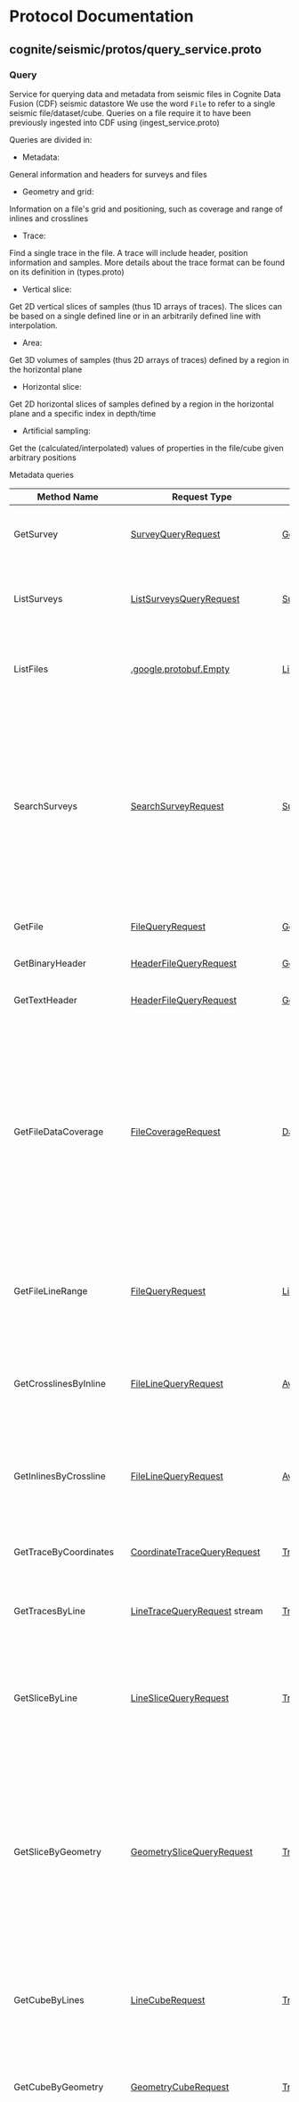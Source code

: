 # Protocol Documentation

## cognite/seismic/protos/query_service.proto

<a name="com.cognite.seismic.Query"></a>

### Query

Service for querying data and metadata from seismic files in Cognite Data Fusion
(CDF) seismic datastore We use the word `File` to refer to a single seismic
file/dataset/cube. Queries on a file require it to have been previously ingested
into CDF using (ingest_service.proto)

Queries are divided in:

- Metadata:

General information and headers for surveys and files

- Geometry and grid:

Information on a file&#39;s grid and positioning, such as coverage and range of
inlines and crosslines

- Trace:

Find a single trace in the file. A trace will include header, position
information and samples. More details about the trace format can be found on its
definition in (types.proto)

- Vertical slice:

Get 2D vertical slices of samples (thus 1D arrays of traces). The slices can
be based on a single defined line or in an arbitrarily defined line with
interpolation.

- Area:

Get 3D volumes of samples (thus 2D arrays of traces) defined by a region in
the horizontal plane

- Horizontal slice:

Get 2D horizontal slices of samples defined by a region in the horizontal
plane and a specific index in depth/time

- Artificial sampling:

Get the (calculated/interpolated) values of properties in the file/cube
given arbitrary positions

Metadata queries

| Method Name            | Request Type                                                                        | Response Type                                                           | Description                                                                                                                                                                                                                                                                                                           |
| ---------------------- | ----------------------------------------------------------------------------------- | ----------------------------------------------------------------------- | --------------------------------------------------------------------------------------------------------------------------------------------------------------------------------------------------------------------------------------------------------------------------------------------------------------------- |
| GetSurvey              | [SurveyQueryRequest](#com.cognite.seismic.SurveyQueryRequest)                       | [GetSurveyResponse](#com.cognite.seismic.GetSurveyResponse)             | Finds one survey given its name or id. Optionally, lists its associated files.                                                                                                                                                                                                                                        |
| ListSurveys            | [ListSurveysQueryRequest](#com.cognite.seismic.ListSurveysQueryRequest)             | [SurveyWithFilesResponse](#com.cognite.seismic.SurveyWithFilesResponse) | Lists all surveys owned by this project. Optionally, includes their lists of files.                                                                                                                                                                                                                                   |
| ListFiles              | [.google.protobuf.Empty](#google.protobuf.Empty)                                    | [ListFilesResponse](#com.cognite.seismic.ListFilesResponse)             | Lists all files available, both owned by the authorized CDF project and shared with it                                                                                                                                                                                                                                |
| SearchSurveys          | [SearchSurveyRequest](#com.cognite.seismic.SearchSurveyRequest)                     | [SurveyWithFilesResponse](#com.cognite.seismic.SurveyWithFilesResponse) | Search surveys based on two criteria: 1. Coverage polygon of files in the survey are within an area delimited by a specified polygon 2. Filters on metadata of both the survey and the file. Both criteria are optional and can be combined for a more detailed search.                                               |
| GetFile                | [FileQueryRequest](#com.cognite.seismic.FileQueryRequest)                           | [GetFileResponse](#com.cognite.seismic.GetFileResponse)                 | Returns file metadata given its name or id.                                                                                                                                                                                                                                                                           |
| GetBinaryHeader        | [HeaderFileQueryRequest](#com.cognite.seismic.HeaderFileQueryRequest)               | [GetBinaryHeaderResponse](#com.cognite.seismic.GetBinaryHeaderResponse) | Returns a binary header given its file name or id.                                                                                                                                                                                                                                                                    |
| GetTextHeader          | [HeaderFileQueryRequest](#com.cognite.seismic.HeaderFileQueryRequest)               | [GetTextHeaderResponse](#com.cognite.seismic.GetTextHeaderResponse)     | Returns a text header given its file name or id.                                                                                                                                                                                                                                                                      |
| GetFileDataCoverage    | [FileCoverageRequest](#com.cognite.seismic.FileCoverageRequest)                     | [DataCoverageResponse](#com.cognite.seismic.DataCoverageResponse)       | Returns the coverage for a given file identified by its id or name. The coverage is represented by a polygon either in WKT or geojson and represents the area covered by traces in the file. There can be holes in the polygon if traces do not exist in an area inside of it. DEPRECATE in favor of Geospatial APIs. |
| GetFileLineRange       | [FileQueryRequest](#com.cognite.seismic.FileQueryRequest)                           | [LineRangeResponse](#com.cognite.seismic.LineRangeResponse)             | Returns the full range of the inlines and crosslines in the file, i.e. the minimum and maximum inline and crossline                                                                                                                                                                                                   |
| GetCrosslinesByInline  | [FileLineQueryRequest](#com.cognite.seismic.FileLineQueryRequest)                   | [AvailableLines](#com.cognite.seismic.AvailableLines)                   | Returns the set of valid crossline indices for a specific inline, in a given file DEPRECATE: Move to GetFileLineRange.                                                                                                                                                                                                |
| GetInlinesByCrossline  | [FileLineQueryRequest](#com.cognite.seismic.FileLineQueryRequest)                   | [AvailableLines](#com.cognite.seismic.AvailableLines)                   | Returns the set of valid inline indices for a specific crossline, in a given file DEPRECATE: Move to GetFileLineRange.                                                                                                                                                                                                |
| GetTraceByCoordinates  | [CoordinateTraceQueryRequest](#com.cognite.seismic.CoordinateTraceQueryRequest)     | [Trace](#com.cognite.seismic.Trace)                                     | Returns the trace in a file that is closest to a point given its coordinates (x,y)                                                                                                                                                                                                                                    |
| GetTracesByLine        | [LineTraceQueryRequest](#com.cognite.seismic.LineTraceQueryRequest) stream          | [Trace](#com.cognite.seismic.Trace) stream                              | Returns a trace for each coordinate (inline, xline) from the input stream                                                                                                                                                                                                                                             |
| GetSliceByLine         | [LineSliceQueryRequest](#com.cognite.seismic.LineSliceQueryRequest)                 | [Trace](#com.cognite.seismic.Trace) stream                              | Returns all or a subset of traces in a slice (inline or crossline) given its index (and optionally from/to) DEPRECATED, use GetVolume instead.                                                                                                                                                                        |
| GetSliceByGeometry     | [GeometrySliceQueryRequest](#com.cognite.seismic.GeometrySliceQueryRequest)         | [Trace](#com.cognite.seismic.Trace) stream                              | Returns a slice with traces following a path determined by an arbitrary line. Depending on interpolating method, these can be either real traces in the file that are closest to the path or synthetic traces generated by interpolation of the traces in the file.                                                   |
| GetCubeByLines         | [LineCubeRequest](#com.cognite.seismic.LineCubeRequest)                             | [Trace](#com.cognite.seismic.Trace) stream                              | Returns a volume with all traces inside a given range of inlines and a given range of crosslines DEPRECATED, use GetVolume instead.                                                                                                                                                                                   |
| GetCubeByGeometry      | [GeometryCubeRequest](#com.cognite.seismic.GeometryCubeRequest)                     | [Trace](#com.cognite.seismic.Trace) stream                              | Returns a volume with all traces with x, y coordinates inside an arbitrary 2D polygon                                                                                                                                                                                                                                 |
| GetSegYFile            | [SegYQueryRequest](#com.cognite.seismic.SegYQueryRequest)                           | [SegYQueryResponse](#com.cognite.seismic.SegYQueryResponse) stream      | Returns a SEG-Y file. Can retrieve a full file or create a new cropped file filtering on areas of interest only. DEPRECATED, to be replaced with a command line tool or an SDK method for constructing a SEG-Y file by calling GetVolume                                                                              |
| GetSlabByLines         | [LineSlabRequest](#com.cognite.seismic.LineSlabRequest)                             | [SlabTrace](#com.cognite.seismic.SlabTrace) stream                      | Returns a seismic slab by either horizon or constant depth and area constrained by a range of inlines and crosslines                                                                                                                                                                                                  |
| GetTimeSliceByGeometry | [GeometryTimeSliceQueryRequest](#com.cognite.seismic.GeometryTimeSliceQueryRequest) | [SurfacePoint](#com.cognite.seismic.SurfacePoint) stream                | Returns a horizontal slice for a given depth or time and area constrained by an arbitrary 2D polygon                                                                                                                                                                                                                  |
| GetVolume              | [VolumeRequest](#com.cognite.seismic.VolumeRequest)                                 | [Trace](#com.cognite.seismic.Trace) stream                              | Volume queries                                                                                                                                                                                                                                                                                                        |

<a name="cognite/seismic/protos/ingest_service.proto"></a>

<p align="right"><a href="#top">Top</a></p>

## cognite/seismic/protos/ingest_service.proto

<a name="com.cognite.seismic.Ingest"></a>

### Ingest

Service for ingestion and metadata updates of SEG-Y files into Cognite Data Fusion (CDF) seismic datastore

We use the word `File` to refer to a single seismic file/dataset/cube
Surveys can have many files attached to them, with different attributes or processing stages, and every file must
belong to a survey
The expected order of ingestion is:

1. Register a survey, if it does not exist

2. Register a file
   Files are expected to be previously uploaded to a Google Cloud Storage (GCS) bucket at this point, and the service needs
   permission to this bucket in the form of a service account.
   The RegisterFile endpoint will request the survey name or id, bucket address and the CRS used in this file
   (e.g.: EDM50, WGS84), so be sure to have this information prior at hand.

3. Ingest the file
   If the RegisterFile endpoint completes successfully, and your file is found in the bucket, you can now send a request to
   the IngestFile endpoint, and an asynchronous process will be started remotely to download and process the file.
   You can verify the status of this process by calling the Status endpoint with the id returned in the IngestFile endpoint

As soon as the status of the processing job is set to complete, data from the file will be available with the query service

When a file is registered in a CDF project, this project owns the file. It is then allowed to share access with other
CDF projects

| Method Name    | Request Type                                                        | Response Type                                                         | Description                                                                                                                                                                                   |
| -------------- | ------------------------------------------------------------------- | --------------------------------------------------------------------- | --------------------------------------------------------------------------------------------------------------------------------------------------------------------------------------------- |
| RegisterSurvey | [RegisterSurveyRequest](#com.cognite.seismic.RegisterSurveyRequest) | [RegisterSurveyResponse](#com.cognite.seismic.RegisterSurveyResponse) | Registers a new survey.                                                                                                                                                                       |
| RegisterFile   | [RegisterFileRequest](#com.cognite.seismic.RegisterFileRequest)     | [RegisterFileResponse](#com.cognite.seismic.RegisterFileResponse)     | Registers a new file in a (previously registered) survey.                                                                                                                                     |
| IngestFile     | [IngestFileRequest](#com.cognite.seismic.IngestFileRequest)         | [IngestFileResponse](#com.cognite.seismic.IngestFileResponse)         | Sends a request for the ingestion of a registered file into the queue. Will return a job id which can be queried for status.                                                                  |
| Status         | [StatusRequest](#com.cognite.seismic.StatusRequest)                 | [StatusResponse](#com.cognite.seismic.StatusResponse)                 | Retrieves the status of an ingestion job.                                                                                                                                                     |
| DeleteFile     | [DeleteFileRequest](#com.cognite.seismic.DeleteFileRequest)         | [.google.protobuf.Empty](#google.protobuf.Empty)                      | Deletes a file                                                                                                                                                                                |
| DeleteSurvey   | [DeleteSurveyRequest](#com.cognite.seismic.DeleteSurveyRequest)     | [.google.protobuf.Empty](#google.protobuf.Empty)                      | Deletes a survey                                                                                                                                                                              |
| EditFile       | [EditFileRequest](#com.cognite.seismic.EditFileRequest)             | [EditFileResponse](#com.cognite.seismic.EditFileResponse)             | Updates file metadata                                                                                                                                                                         |
| EditSurvey     | [EditSurveyRequest](#com.cognite.seismic.EditSurveyRequest)         | [EditSurveyResponse](#com.cognite.seismic.EditSurveyResponse)         | Updates survey metadata                                                                                                                                                                       |
| ListFileAccess | [ListFileAccessRequest](#com.cognite.seismic.ListFileAccessRequest) | [ProjectListResponse](#com.cognite.seismic.ProjectListResponse)       | List projects that have access to a specific file. Only users in the CDF project that owns the file have access to this method DEPRECATED - multitenant file sharing is not supported anymore |
| EditFileAccess | [EditFileAccessRequest](#com.cognite.seismic.EditFileAccessRequest) | [.google.protobuf.Empty](#google.protobuf.Empty)                      | Add or remove access to a file for CDF projects Only users in the CDF project that owns the file have access to this method DEPRECATED - multitenant file sharing is not supported anymore    |
| StoreTrace     | [StoreTraceRequest](#com.cognite.seismic.StoreTraceRequest)         | [.google.protobuf.Empty](#google.protobuf.Empty)                      | Store a single trace to synthetic file/volume                                                                                                                                                 |

<a name="cognite/seismic/protos/query_service_messages.proto"></a>

<p align="right"><a href="#top">Top</a></p>

## cognite/seismic/protos/query_service_messages.proto

Messages from the query service of Seismic Datastore in Cognite Data Fusion

<a name="com.cognite.seismic.AvailableLines"></a>

### AvailableLines

| Field | Type            | Label    | Description |
| ----- | --------------- | -------- | ----------- |
| lines | [int32](#int32) | repeated |             |

<a name="com.cognite.seismic.BinaryHeader"></a>

### BinaryHeader

| Field                       | Type              | Label | Description |
| --------------------------- | ----------------- | ----- | ----------- |
| file_id                     | [string](#string) |       |             |
| traces                      | [int32](#int32)   |       |             |
| trace_data_type             | [int32](#int32)   |       |             |
| fixed_length_traces         | [int32](#int32)   |       |             |
| segy_revision               | [int32](#int32)   |       |             |
| auxtraces                   | [int32](#int32)   |       |             |
| interval                    | [int32](#int32)   |       |             |
| interval_original           | [int32](#int32)   |       |             |
| samples                     | [int32](#int32)   |       |             |
| samples_original            | [int32](#int32)   |       |             |
| ensemble_fold               | [int32](#int32)   |       |             |
| vertical_sum                | [int32](#int32)   |       |             |
| trace_type_sorting_code     | [int32](#int32)   |       |             |
| sweep_type_code             | [int32](#int32)   |       |             |
| sweep_frequency_start       | [int32](#int32)   |       |             |
| sweep_frequency_end         | [int32](#int32)   |       |             |
| sweep_length                | [int32](#int32)   |       |             |
| sweep_channel               | [int32](#int32)   |       |             |
| sweep_taper_start           | [int32](#int32)   |       |             |
| sweep_taper_end             | [int32](#int32)   |       |             |
| sweep_taper_type            | [int32](#int32)   |       |             |
| correlated_traces           | [int32](#int32)   |       |             |
| amplitude_recovery          | [int32](#int32)   |       |             |
| original_measurement_system | [int32](#int32)   |       |             |
| impulse_signal_polarity     | [int32](#int32)   |       |             |
| vibratory_polarity_code     | [int32](#int32)   |       |             |
| raw_header                  | [bytes](#bytes)   |       |             |

<a name="com.cognite.seismic.CoordinateQuery"></a>

### CoordinateQuery

Point defined by its x and y coordinates

| Field | Type            | Label | Description |
| ----- | --------------- | ----- | ----------- |
| x     | [float](#float) |       |             |
| y     | [float](#float) |       |             |

<a name="com.cognite.seismic.CoordinateTraceQueryRequest"></a>

### CoordinateTraceQueryRequest

Request a single trace from a file by coordinates (x AND y). If x and y don&#39;t fall in the coordinates of a trace,
will return the closest trace to it.

| Field                | Type                                                    | Label | Description                                                            |
| -------------------- | ------------------------------------------------------- | ----- | ---------------------------------------------------------------------- |
| file                 | [Identifier](#com.cognite.seismic.Identifier)           |       |                                                                        |
| coordinates          | [CoordinateQuery](#com.cognite.seismic.CoordinateQuery) |       |                                                                        |
| max_radius           | [float](#float)                                         |       | only return traces if closer than this to the actual point in the file |
| include_trace_header | [bool](#bool)                                           |       |                                                                        |

<a name="com.cognite.seismic.DataCoverageResponse"></a>

### DataCoverageResponse

| Field   | Type                                      | Label | Description |
| ------- | ----------------------------------------- | ----- | ----------- |
| polygon | [Geometry](#com.cognite.seismic.Geometry) |       |             |

<a name="com.cognite.seismic.FileCoverageRequest"></a>

### FileCoverageRequest

| Field  | Type                                          | Label | Description                                                                                                      |
| ------ | --------------------------------------------- | ----- | ---------------------------------------------------------------------------------------------------------------- |
| file   | [Identifier](#com.cognite.seismic.Identifier) |       | name or id of the file                                                                                           |
| crs    | [CRS](#com.cognite.seismic.CRS)               |       | [optional] If CRS provided converts coverage to given CRS. Otherwise, will return in the file&#39;s original CRS |
| in_wkt | [bool](#bool)                                 |       | set this to true to return in WKT format. Otherwise, response will be in geojson format by default               |

<a name="com.cognite.seismic.FileLineQueryRequest"></a>

### FileLineQueryRequest

| Field | Type                                          | Label | Description                                            |
| ----- | --------------------------------------------- | ----- | ------------------------------------------------------ |
| file  | [Identifier](#com.cognite.seismic.Identifier) |       | name or id of the file                                 |
| line  | [int32](#int32)                               |       | number of the selected inline or crossline in the file |

<a name="com.cognite.seismic.FileQueryRequest"></a>

### FileQueryRequest

| Field | Type                                          | Label | Description            |
| ----- | --------------------------------------------- | ----- | ---------------------- |
| file  | [Identifier](#com.cognite.seismic.Identifier) |       | name or id of the file |

<a name="com.cognite.seismic.GeometryCubeRequest"></a>

### GeometryCubeRequest

Request a volume of traces from a file with coordinates inside an arbitrary polygon

| Field                | Type                                          | Label | Description |
| -------------------- | --------------------------------------------- | ----- | ----------- |
| file                 | [Identifier](#com.cognite.seismic.Identifier) |       |             |
| geometry             | [Geometry](#com.cognite.seismic.Geometry)     |       |             |
| include_trace_header | [bool](#bool)                                 |       |             |

<a name="com.cognite.seismic.GeometrySliceQueryRequest"></a>

### GeometrySliceQueryRequest

Request a slice of traces from a file by coordinates of start and end of an arbitrary line

| Field                | Type                                                            | Label | Description |
| -------------------- | --------------------------------------------------------------- | ----- | ----------- |
| file                 | [Identifier](#com.cognite.seismic.Identifier)                   |       |             |
| arbitrary_line       | [Geometry](#com.cognite.seismic.Geometry)                       |       |             |
| interpolation_method | [InterpolationMethod](#com.cognite.seismic.InterpolationMethod) |       |             |

<a name="com.cognite.seismic.GeometryTimeSliceQueryRequest"></a>

### GeometryTimeSliceQueryRequest

Request a time slice from a file and filter by coordinates inside an arbitrary polygon

| Field    | Type                                                      | Label | Description                                |
| -------- | --------------------------------------------------------- | ----- | ------------------------------------------ |
| file     | [Identifier](#com.cognite.seismic.Identifier)             |       |                                            |
| geometry | [Geometry](#com.cognite.seismic.Geometry)                 |       |                                            |
| z        | [google.protobuf.Int32Value](#google.protobuf.Int32Value) |       | either time or depth according to the file |

<a name="com.cognite.seismic.GetBinaryHeaderResponse"></a>

### GetBinaryHeaderResponse

| Field | Type                                              | Label | Description |
| ----- | ------------------------------------------------- | ----- | ----------- |
| meta  | [BinaryHeader](#com.cognite.seismic.BinaryHeader) |       |             |

<a name="com.cognite.seismic.GetFileResponse"></a>

### GetFileResponse

| Field                        | Type                                                      | Label | Description |
| ---------------------------- | --------------------------------------------------------- | ----- | ----------- |
| file                         | [File](#com.cognite.seismic.File)                         |       |             |
| crs                          | [string](#string)                                         |       |             |
| path                         | [string](#string)                                         |       |             |
| survey_name                  | [string](#string)                                         |       |             |
| last_step                    | [string](#string)                                         |       |             |
| inline_offset                | [google.protobuf.Int32Value](#google.protobuf.Int32Value) |       |             |
| crossline_offset             | [google.protobuf.Int32Value](#google.protobuf.Int32Value) |       |             |
| cdp_x_offset                 | [google.protobuf.Int32Value](#google.protobuf.Int32Value) |       |             |
| cdp_y_offset                 | [google.protobuf.Int32Value](#google.protobuf.Int32Value) |       |             |
| source_group_scalar_override | [google.protobuf.FloatValue](#google.protobuf.FloatValue) |       |             |

<a name="com.cognite.seismic.GetSurveyResponse"></a>

### GetSurveyResponse

| Field   | Type                                      | Label    | Description |
| ------- | ----------------------------------------- | -------- | ----------- |
| survey  | [Survey](#com.cognite.seismic.Survey)     |          |             |
| files   | [File](#com.cognite.seismic.File)         | repeated |             |
| polygon | [Geometry](#com.cognite.seismic.Geometry) |          |             |

<a name="com.cognite.seismic.GetTextHeaderResponse"></a>

### GetTextHeaderResponse

| Field | Type                                          | Label | Description |
| ----- | --------------------------------------------- | ----- | ----------- |
| meta  | [TextHeader](#com.cognite.seismic.TextHeader) |       |             |

<a name="com.cognite.seismic.HeaderFileQueryRequest"></a>

### HeaderFileQueryRequest

| Field              | Type                                          | Label | Description                                                            |
| ------------------ | --------------------------------------------- | ----- | ---------------------------------------------------------------------- |
| file               | [Identifier](#com.cognite.seismic.Identifier) |       | name or id of the file                                                 |
| include_raw_header | [bool](#bool)                                 |       | set to true to include the raw header in the response (default: false) |

<a name="com.cognite.seismic.KeyValueFilter"></a>

### KeyValueFilter

| Field | Type              | Label | Description |
| ----- | ----------------- | ----- | ----------- |
| key   | [string](#string) |       |             |
| value | [string](#string) |       |             |

<a name="com.cognite.seismic.LineBasedVolume"></a>

### LineBasedVolume

Range of inline, crossline and time indices defining a volume

| Field | Type                                                  | Label | Description |
| ----- | ----------------------------------------------------- | ----- | ----------- |
| iline | [LineDescriptor](#com.cognite.seismic.LineDescriptor) |       |             |
| xline | [LineDescriptor](#com.cognite.seismic.LineDescriptor) |       |             |
| z     | [LineDescriptor](#com.cognite.seismic.LineDescriptor) |       |             |

<a name="com.cognite.seismic.LineCubeRequest"></a>

### LineCubeRequest

Request a volume of traces from a file by range of inlines and crosslines

| Field                | Type                                                          | Label | Description |
| -------------------- | ------------------------------------------------------------- | ----- | ----------- |
| file                 | [Identifier](#com.cognite.seismic.Identifier)                 |       |             |
| rectangle            | [LineBasedRectangle](#com.cognite.seismic.LineBasedRectangle) |       |             |
| include_trace_header | [bool](#bool)                                                 |       |             |

<a name="com.cognite.seismic.LineRangeResponse"></a>

### LineRangeResponse

| Field              | Type                                                      | Label | Description |
| ------------------ | --------------------------------------------------------- | ----- | ----------- |
| inline             | [LineDescriptor](#com.cognite.seismic.LineDescriptor)     |       |             |
| xline              | [LineDescriptor](#com.cognite.seismic.LineDescriptor)     |       |             |
| trace_value_range  | [TraceValueRange](#com.cognite.seismic.TraceValueRange)   |       |             |
| trace_sample_count | [google.protobuf.Int32Value](#google.protobuf.Int32Value) |       |             |

<a name="com.cognite.seismic.LineSlabRequest"></a>

### LineSlabRequest

Request a volume below and above a time slice from a file and filter by range of inlines and crosslines

| Field     | Type                                                          | Label | Description |
| --------- | ------------------------------------------------------------- | ----- | ----------- |
| file      | [Identifier](#com.cognite.seismic.Identifier)                 |       |             |
| rectangle | [LineBasedRectangle](#com.cognite.seismic.LineBasedRectangle) |       |             |
| constant  | [int32](#int32)                                               |       |             |
| surface   | [Surface](#com.cognite.seismic.Surface)                       |       |             |
| n_above   | [google.protobuf.Int32Value](#google.protobuf.Int32Value)     |       |             |
| n_below   | [google.protobuf.Int32Value](#google.protobuf.Int32Value)     |       |             |

<a name="com.cognite.seismic.LineSliceQueryRequest"></a>

### LineSliceQueryRequest

Request a slice of traces from a file by index (inline OR crossline), and optionally specify min and max range

| Field                | Type                                          | Label | Description |
| -------------------- | --------------------------------------------- | ----- | ----------- |
| file                 | [Identifier](#com.cognite.seismic.Identifier) |       |             |
| line                 | [LineSelect](#com.cognite.seismic.LineSelect) |       |             |
| include_trace_header | [bool](#bool)                                 |       |             |
| range                | [LineRange](#com.cognite.seismic.LineRange)   |       |             |

<a name="com.cognite.seismic.LineTraceQueryRequest"></a>

### LineTraceQueryRequest

Request a single trace from a file by index (inline AND crossline)

| Field                     | Type                                                | Label | Description |
| ------------------------- | --------------------------------------------------- | ----- | ----------- |
| file                      | [Identifier](#com.cognite.seismic.Identifier)       |       |             |
| position                  | [PositionQuery](#com.cognite.seismic.PositionQuery) |       |             |
| include_trace_header      | [bool](#bool)                                       |       |             |
| include_trace_coordinates | [bool](#bool)                                       |       |             |
| include_trace_data        | [bool](#bool)                                       |       |             |

<a name="com.cognite.seismic.ListFilesResponse"></a>

### ListFilesResponse

| Field | Type                              | Label    | Description |
| ----- | --------------------------------- | -------- | ----------- |
| files | [File](#com.cognite.seismic.File) | repeated |             |

<a name="com.cognite.seismic.ListSurveysQueryRequest"></a>

### ListSurveysQueryRequest

| Field                       | Type          | Label | Description                                                                                      |
| --------------------------- | ------------- | ----- | ------------------------------------------------------------------------------------------------ |
| list_files                  | [bool](#bool) |       | set to true to list the survey files in the response (default: false)                            |
| include_metadata            | [bool](#bool) |       | set to true to include metadata in the response (default: false)                                 |
| include_grid_transformation | [bool](#bool) |       | set to true to include the grid transformation in the response, if available (default: false)    |
| include_custom_coverage     | [bool](#bool) |       | set to true to include the custom survey coverage in the response, if available (default: false) |

<a name="com.cognite.seismic.MetadataFilter"></a>

### MetadataFilter

| Field  | Type                                                                          | Label    | Description |
| ------ | ----------------------------------------------------------------------------- | -------- | ----------- |
| filter | [MetadataFilter.FilterEntry](#com.cognite.seismic.MetadataFilter.FilterEntry) | repeated |             |

<a name="com.cognite.seismic.MetadataFilter.FilterEntry"></a>

### MetadataFilter.FilterEntry

| Field | Type              | Label | Description |
| ----- | ----------------- | ----- | ----------- |
| key   | [string](#string) |       |             |
| value | [string](#string) |       |             |

<a name="com.cognite.seismic.NavigationPolygonRequest"></a>

### NavigationPolygonRequest

| Field  | Type                                          | Label | Description              |
| ------ | --------------------------------------------- | ----- | ------------------------ |
| survey | [Identifier](#com.cognite.seismic.Identifier) |       | name or id of the survey |

<a name="com.cognite.seismic.PathQueryRequest"></a>

### PathQueryRequest

Request a pseudo-trace (sequence of values) representing the values for the described path in a file

| Field                | Type                                          | Label | Description |
| -------------------- | --------------------------------------------- | ----- | ----------- |
| file                 | [Identifier](#com.cognite.seismic.Identifier) |       |             |
| geometry             | [Geometry](#com.cognite.seismic.Geometry)     |       |             |
| include_trace_header | [bool](#bool)                                 |       |             |

<a name="com.cognite.seismic.SearchSurveyRequest"></a>

### SearchSurveyRequest

Request to search surveys inside a polygon or by metadata

| Field                       | Type                                                  | Label | Description |
| --------------------------- | ----------------------------------------------------- | ----- | ----------- |
| polygon                     | [Geometry](#com.cognite.seismic.Geometry)             |       |             |
| survey_metadata             | [MetadataFilter](#com.cognite.seismic.MetadataFilter) |       |             |
| file_metadata               | [MetadataFilter](#com.cognite.seismic.MetadataFilter) |       |             |
| include_metadata            | [bool](#bool)                                         |       |             |
| include_grid_transformation | [bool](#bool)                                         |       |             |
| include_custom_coverage     | [bool](#bool)                                         |       |             |

<a name="com.cognite.seismic.SegYQueryRequest"></a>

### SegYQueryRequest

Filter the area included in the SEGY file by a polygon defined either by spatial coordinates
or by a set of inline and crossline indices

| Field   | Type                                                          | Label | Description |
| ------- | ------------------------------------------------------------- | ----- | ----------- |
| file    | [Identifier](#com.cognite.seismic.Identifier)                 |       |             |
| polygon | [Geometry](#com.cognite.seismic.Geometry)                     |       |             |
| lines   | [LineBasedRectangle](#com.cognite.seismic.LineBasedRectangle) |       |             |

<a name="com.cognite.seismic.SegYQueryResponse"></a>

### SegYQueryResponse

| Field   | Type            | Label | Description |
| ------- | --------------- | ----- | ----------- |
| content | [bytes](#bytes) |       |             |

<a name="com.cognite.seismic.Surface"></a>

### Surface

Range of z_values to use in time/depth slice queries

| Field    | Type            | Label    | Description |
| -------- | --------------- | -------- | ----------- |
| z_values | [int32](#int32) | repeated |             |

<a name="com.cognite.seismic.SurveyQueryRequest"></a>

### SurveyQueryRequest

| Field                       | Type                                                          | Label | Description                                                                                      |
| --------------------------- | ------------------------------------------------------------- | ----- | ------------------------------------------------------------------------------------------------ |
| survey                      | [Identifier](#com.cognite.seismic.Identifier)                 |       | name or id of the survey                                                                         |
| list_files                  | [bool](#bool)                                                 |       | set to true to list the survey files in the response (default: false)                            |
| include_metadata            | [bool](#bool)                                                 |       | set to true to include metadata in the response (default: false)                                 |
| include_coverage            | [CoverageParameters](#com.cognite.seismic.CoverageParameters) |       | set this field to include coverage in the response (default: false)                              |
| include_grid_transformation | [bool](#bool)                                                 |       | set to true to include the grid transformation in the response, if available (default: false)    |
| include_custom_coverage     | [bool](#bool)                                                 |       | set to true to include the custom survey coverage in the response, if available (default: false) |

<a name="com.cognite.seismic.SurveyWithFiles"></a>

### SurveyWithFiles

| Field               | Type                                                                                | Label    | Description |
| ------------------- | ----------------------------------------------------------------------------------- | -------- | ----------- |
| id                  | [string](#string)                                                                   |          |             |
| name                | [string](#string)                                                                   |          |             |
| metadata            | [SurveyWithFiles.MetadataEntry](#com.cognite.seismic.SurveyWithFiles.MetadataEntry) | repeated |             |
| files               | [File](#com.cognite.seismic.File)                                                   | repeated |             |
| external_id         | [ExternalId](#com.cognite.seismic.ExternalId)                                       |          |             |
| crs                 | [CRS](#com.cognite.seismic.CRS)                                                     |          |             |
| grid_transformation | [SurveyGridTransformation](#com.cognite.seismic.SurveyGridTransformation)           |          |             |
| custom_coverage     | [CustomSurveyCoverage](#com.cognite.seismic.CustomSurveyCoverage)                   |          |             |

<a name="com.cognite.seismic.SurveyWithFiles.MetadataEntry"></a>

### SurveyWithFiles.MetadataEntry

| Field | Type              | Label | Description |
| ----- | ----------------- | ----- | ----------- |
| key   | [string](#string) |       |             |
| value | [string](#string) |       |             |

<a name="com.cognite.seismic.SurveyWithFilesResponse"></a>

### SurveyWithFilesResponse

| Field   | Type                                                    | Label    | Description |
| ------- | ------------------------------------------------------- | -------- | ----------- |
| surveys | [SurveyWithFiles](#com.cognite.seismic.SurveyWithFiles) | repeated |             |

<a name="com.cognite.seismic.TextHeader"></a>

### TextHeader

| Field      | Type              | Label | Description |
| ---------- | ----------------- | ----- | ----------- |
| file_id    | [string](#string) |       |             |
| header     | [string](#string) |       |             |
| raw_header | [string](#string) |       |             |

<a name="com.cognite.seismic.TraceValueRange"></a>

### TraceValueRange

The minimum and maximum values of all traces in a specific file

| Field     | Type            | Label | Description |
| --------- | --------------- | ----- | ----------- |
| min_value | [float](#float) |       |             |
| max_value | [float](#float) |       |             |

<a name="com.cognite.seismic.VolumeRequest"></a>

### VolumeRequest

Request a volume from a file by range of inlines, crosslines and time

| Field                | Type                                                    | Label | Description |
| -------------------- | ------------------------------------------------------- | ----- | ----------- |
| file                 | [Identifier](#com.cognite.seismic.Identifier)           |       |             |
| volume               | [LineBasedVolume](#com.cognite.seismic.LineBasedVolume) |       |             |
| include_trace_header | [bool](#bool)                                           |       |             |

<a name="cognite/seismic/protos/ingest_service_messages.proto"></a>

<p align="right"><a href="#top">Top</a></p>

## cognite/seismic/protos/ingest_service_messages.proto

Messages from the ingestion service of Seismic Datastore in Cognite Data Fusion

<a name="com.cognite.seismic.DeleteFileRequest"></a>

### DeleteFileRequest

[Example]
{&#34;file&#34;: {&#34;id&#34;: &#34;97305892-d622-4425-8530-3029b740842e&#34;} }

| Field           | Type                                          | Label | Description                                                                                                                                                                                            |
| --------------- | --------------------------------------------- | ----- | ------------------------------------------------------------------------------------------------------------------------------------------------------------------------------------------------------ |
| file            | [Identifier](#com.cognite.seismic.Identifier) |       | [required] Either name or id of a file previously registered with /RegisterFile                                                                                                                        |
| keep_registered | [bool](#bool)                                 |       | If set to true, will delete contents of file (undo the ingestion), but keep the file registered. If set to false, will completely remove the file from database. If no option is set, default is false |

<a name="com.cognite.seismic.DeleteSurveyRequest"></a>

### DeleteSurveyRequest

[Example]
{&#34;survey&#34;: {&#34;name&#34;: &#34;survey_name&#34;} }

| Field  | Type                                          | Label | Description                                                                         |
| ------ | --------------------------------------------- | ----- | ----------------------------------------------------------------------------------- |
| survey | [Identifier](#com.cognite.seismic.Identifier) |       | [required] Either name or id of a survey previously registered with /RegisterSurvey |

<a name="com.cognite.seismic.EditFileAccessRequest"></a>

### EditFileAccessRequest

| Field   | Type                                          | Label | Description                                                                       |
| ------- | --------------------------------------------- | ----- | --------------------------------------------------------------------------------- |
| file    | [Identifier](#com.cognite.seismic.Identifier) |       | [required] Either name or id of a file                                            |
| project | [Identifier](#com.cognite.seismic.Identifier) |       | [required] Either name or id of a project                                         |
| add     | [bool](#bool)                                 |       | If neither add or remove are set, or if both are set to true, add will be assumed |

Add project access to this file |
| remove | [bool](#bool) | | Remove project access from this file |

<a name="com.cognite.seismic.EditFileRequest"></a>

### EditFileRequest

[Example]
{&#34;file&#34;: {&#34;id&#34;: &#34;97305892-d622-4425-8530-3029b740842e&#34;} }

| Field                        | Type                                                                                | Label    | Description                                                                                                                                                                                                                                                                                                                                                                                                                                                                                                                                                                                                                                                                       |
| ---------------------------- | ----------------------------------------------------------------------------------- | -------- | --------------------------------------------------------------------------------------------------------------------------------------------------------------------------------------------------------------------------------------------------------------------------------------------------------------------------------------------------------------------------------------------------------------------------------------------------------------------------------------------------------------------------------------------------------------------------------------------------------------------------------------------------------------------------------- |
| file                         | [Identifier](#com.cognite.seismic.Identifier)                                       |          | [required] Either name or id of a file previously registered with /RegisterFile                                                                                                                                                                                                                                                                                                                                                                                                                                                                                                                                                                                                   |
| path                         | [string](#string)                                                                   |          | [optional] New path. Example: &#34;gs://cognite-seismic-eu/samples/&#34;                                                                                                                                                                                                                                                                                                                                                                                                                                                                                                                                                                                                          |
| name                         | [string](#string)                                                                   |          | [optional] New (unique) filename. Example: &#34;DN1302M03R16_MERGED_KPSDM_00-32_DEG_T.sgy&#34;                                                                                                                                                                                                                                                                                                                                                                                                                                                                                                                                                                                    |
| metadata                     | [EditFileRequest.MetadataEntry](#com.cognite.seismic.EditFileRequest.MetadataEntry) | repeated | [optional] New metadata                                                                                                                                                                                                                                                                                                                                                                                                                                                                                                                                                                                                                                                           |
| crs                          | [CRS](#com.cognite.seismic.CRS)                                                     |          | [optional] Official name of the CRS used. Example: &#34;EPSG:23031&#34;                                                                                                                                                                                                                                                                                                                                                                                                                                                                                                                                                                                                           |
| inline_offset                | [google.protobuf.Int32Value](#google.protobuf.Int32Value)                           |          | [optional] Inline number field in the trace headers. Defaults to 189 as per the SEG-Y rev1 specification                                                                                                                                                                                                                                                                                                                                                                                                                                                                                                                                                                          |
| crossline_offset             | [google.protobuf.Int32Value](#google.protobuf.Int32Value)                           |          | [optional] Crossline number field in the trace headers. Defaults to 193 as per the SEG-Y rev1 specification                                                                                                                                                                                                                                                                                                                                                                                                                                                                                                                                                                       |
| cdp_x_offset                 | [google.protobuf.Int32Value](#google.protobuf.Int32Value)                           |          | [optional] X coordinate of ensemble (CDP) position in trace headers. Defaults to 181 as per the SEG-Y rev1 specification                                                                                                                                                                                                                                                                                                                                                                                                                                                                                                                                                          |
| cdp_y_offset                 | [google.protobuf.Int32Value](#google.protobuf.Int32Value)                           |          | [optional] Y coordinate of ensemble (CDP) position in trace headers. Defaults to 185 as per the SEG-Y rev1 specification                                                                                                                                                                                                                                                                                                                                                                                                                                                                                                                                                          |
| external_id                  | [ExternalId](#com.cognite.seismic.ExternalId)                                       |          | [optional] An external identifier - matches service contract field                                                                                                                                                                                                                                                                                                                                                                                                                                                                                                                                                                                                                |
| source_group_scalar_override | [google.protobuf.FloatValue](#google.protobuf.FloatValue)                           |          | [optional] Multiplier for CDP-X and CDP-Y values, overrides scalar factor obtained from trace header. Note that this is a floating point multiplier used directly to scale CDP-X and CDP-Y values, and it is not interpreted in the manner of the source group scalar trace header field in the SEG-Y specification. That is: To divide by 100, specify 0.01, not -100. Negative values and values greater than 1 are not permitted. To remove the override from a file where an override has previously been set, set the source_group_scalar_override to 0 or NaN. The next ingestion processing of a file will then use the source group scalar values found in trace headers. |

<a name="com.cognite.seismic.EditFileRequest.MetadataEntry"></a>

### EditFileRequest.MetadataEntry

| Field | Type              | Label | Description |
| ----- | ----------------- | ----- | ----------- |
| key   | [string](#string) |       |             |
| value | [string](#string) |       |             |

<a name="com.cognite.seismic.EditFileResponse"></a>

### EditFileResponse

| Field                        | Type                                                      | Label | Description                                                                                                              |
| ---------------------------- | --------------------------------------------------------- | ----- | ------------------------------------------------------------------------------------------------------------------------ |
| file                         | [File](#com.cognite.seismic.File)                         |       |                                                                                                                          |
| path                         | [string](#string)                                         |       |                                                                                                                          |
| crs                          | [CRS](#com.cognite.seismic.CRS)                           |       |                                                                                                                          |
| inline_offset                | [google.protobuf.Int32Value](#google.protobuf.Int32Value) |       | [optional] Inline number field in the trace headers. Defaults to 189 as per the SEG-Y rev1 specification                 |
| crossline_offset             | [google.protobuf.Int32Value](#google.protobuf.Int32Value) |       | [optional] Crossline number field in the trace headers. Defaults to 193 as per the SEG-Y rev1 specification              |
| cdp_x_offset                 | [google.protobuf.Int32Value](#google.protobuf.Int32Value) |       | [optional] X coordinate of ensemble (CDP) position in trace headers. Defaults to 181 as per the SEG-Y rev1 specification |
| cdp_y_offset                 | [google.protobuf.Int32Value](#google.protobuf.Int32Value) |       | [optional] Y coordinate of ensemble (CDP) position in trace headers. Defaults to 185 as per the SEG-Y rev1 specification |
| source_group_scalar_override | [google.protobuf.FloatValue](#google.protobuf.FloatValue) |       | [optional] Multiplier for CDP-X and CDP-Y values, overrides scalar factor obtained from trace header                     |

<a name="com.cognite.seismic.EditSurveyRequest"></a>

### EditSurveyRequest

[Example]
{&#34;survey&#34;: {&#34;id&#34;: &#34;97305892-d622-4425-8530-3029b740842e&#34;}, &#34;name&#34;: &#34;new name&#34;}

| Field               | Type                                                                                    | Label    | Description                                                                         |
| ------------------- | --------------------------------------------------------------------------------------- | -------- | ----------------------------------------------------------------------------------- |
| survey              | [Identifier](#com.cognite.seismic.Identifier)                                           |          | [required] Either name or id of a survey previously registered with /RegisterSurvey |
| name                | [string](#string)                                                                       |          | [optional] New name                                                                 |
| metadata            | [EditSurveyRequest.MetadataEntry](#com.cognite.seismic.EditSurveyRequest.MetadataEntry) | repeated | [optional] New metadata                                                             |
| external_id         | [ExternalId](#com.cognite.seismic.ExternalId)                                           |          | [optional] External id matching service contract type                               |
| crs                 | [CRS](#com.cognite.seismic.CRS)                                                         |          | [optional] new CRS used by all members                                              |
| grid_transformation | [SurveyGridTransformation](#com.cognite.seismic.SurveyGridTransformation)               |          | [optional] Affine transformation from grid bins to coordinates                      |
| custom_coverage     | [CustomSurveyCoverage](#com.cognite.seismic.CustomSurveyCoverage)                       |          | [optional] Customer-provided custom survey coverage                                 |

<a name="com.cognite.seismic.EditSurveyRequest.MetadataEntry"></a>

### EditSurveyRequest.MetadataEntry

| Field | Type              | Label | Description |
| ----- | ----------------- | ----- | ----------- |
| key   | [string](#string) |       |             |
| value | [string](#string) |       |             |

<a name="com.cognite.seismic.EditSurveyResponse"></a>

### EditSurveyResponse

| Field  | Type                                  | Label | Description |
| ------ | ------------------------------------- | ----- | ----------- |
| survey | [Survey](#com.cognite.seismic.Survey) |       |             |

<a name="com.cognite.seismic.IngestFileRequest"></a>

### IngestFileRequest

[Example]
{&#34;file&#34;: {&#34;name&#34;: &#34;ABP16M03-FMIG-OBC-PSDM-FULL-STACK-T.MIG_FIN.POST_STACK..JS-021837.segy&#34;} }

| Field                    | Type                                          | Label | Description                                                                                                                                                                                                                                                                                                                                                                                                                                                                                                                                                                                                                                                                                                                                                                                                                                                                                                                                                                                                                                                                                                      |
| ------------------------ | --------------------------------------------- | ----- | ---------------------------------------------------------------------------------------------------------------------------------------------------------------------------------------------------------------------------------------------------------------------------------------------------------------------------------------------------------------------------------------------------------------------------------------------------------------------------------------------------------------------------------------------------------------------------------------------------------------------------------------------------------------------------------------------------------------------------------------------------------------------------------------------------------------------------------------------------------------------------------------------------------------------------------------------------------------------------------------------------------------------------------------------------------------------------------------------------------------- |
| file                     | [Identifier](#com.cognite.seismic.Identifier) |       | [required] Either name or id of a file previously registered with /RegisterFile                                                                                                                                                                                                                                                                                                                                                                                                                                                                                                                                                                                                                                                                                                                                                                                                                                                                                                                                                                                                                                  |
| start_step               | [FileStep](#com.cognite.seismic.FileStep)     |       | [optional] Selected step to start ingestion. Leave blank to start from last completed step. [Accepted values] 1 -- insert binary and text headers 2 -- insert trace headers 3 -- insert trace data 4 -- compute coverage polygon and additional metadata (trace count, valid lines, etc) 6 -- insert trace offset indices [Use cases] Usual ingestion: If the last successful step was 0 (REGISTER), the file will be fully ingested regardless of start_step Completing a failed ingestion: If the last successful step was 3 (INSERT_DATA), and no start step is selected, only coverage will be computed. Previously ingested headers and traces will be preserved in this case. Forcing reingestion: If start_step is 1 (INSERT_FILE_HEADERS), regardless of previous ingestion status, all headers and data will be deleted and the whole file will be forcefully reingested Forcing a single step to be rerun: If the file is ingested (last step is COMPUTE_COVERAGE), by using start_step = 4 (COMPUTE_COVERAGE), for example, only coverage will be computed while headers and traces will be preserved |
| target_storage_tier_name | [string](#string)                             |       | [optional as of 2020-11-01, will be required at some later time] Target storage tier for this file. If empty a bigtable-based storage will be used.A storage tier is a defined facility for storing the trace data associated with a seismic volume. The default storage facility is based on Cloud Bigtable, but it is also possible to leave trace data stored in SEG-Y files in Cloud Storage, only retaining a compact index of file data in fast storage to facilitate retrieval of data from Cloud Storage in a performant manner.                                                                                                                                                                                                                                                                                                                                                                                                                                                                                                                                                                         |

[Accepted values] Accepted values are defined by the tenant configuration, and allow for optimizing tradeoffs between storage cost, retrieval performance, numeric precision and sampling.

Note that currently only one storage tier per trace store is supported, so ingesting an already ingested file will result in the file&#39;s data being removed from the previously active storage tier. |

<a name="com.cognite.seismic.IngestFileResponse"></a>

### IngestFileResponse

| Field   | Type              | Label | Description                                 |
| ------- | ----------------- | ----- | ------------------------------------------- |
| job_id  | [string](#string) |       | job id that can be used to query for status |
| file_id | [string](#string) |       |                                             |

<a name="com.cognite.seismic.IngestionLog"></a>

### IngestionLog

| Field     | Type              | Label | Description |
| --------- | ----------------- | ----- | ----------- |
| timestamp | [string](#string) |       |             |
| log_line  | [string](#string) |       |             |

<a name="com.cognite.seismic.ListFileAccessRequest"></a>

### ListFileAccessRequest

| Field | Type                                          | Label | Description                            |
| ----- | --------------------------------------------- | ----- | -------------------------------------- |
| file  | [Identifier](#com.cognite.seismic.Identifier) |       | [required] Either name or id of a file |

<a name="com.cognite.seismic.ProjectListResponse"></a>

### ProjectListResponse

| Field   | Type                                    | Label    | Description |
| ------- | --------------------------------------- | -------- | ----------- |
| project | [Project](#com.cognite.seismic.Project) | repeated |             |

<a name="com.cognite.seismic.RegisterFileRequest"></a>

### RegisterFileRequest

[Example]
{
&#34;survey&#34;: {&#34;name&#34;: &#34;surveyname&#34;},
&#34;name&#34;: &#34;ABP16M03-FMIG-OBC-PSDM-FULL-STACK-T.MIG_FIN.POST_STACK..J.segy&#34;,
&#34;path&#34;: &#34;gs://cognite-seismic-eu/samples/from-diskos-disks&#34;,
&#34;crs&#34;: { &#34;crs&#34;: &#34;EPSG:23031&#34;}
}

| Field                        | Type                                                                                        | Label    | Description                                                                                                                                                                                                                                                                                                                                                                                                                                                                                                                                                  |
| ---------------------------- | ------------------------------------------------------------------------------------------- | -------- | ------------------------------------------------------------------------------------------------------------------------------------------------------------------------------------------------------------------------------------------------------------------------------------------------------------------------------------------------------------------------------------------------------------------------------------------------------------------------------------------------------------------------------------------------------------ |
| survey                       | [Identifier](#com.cognite.seismic.Identifier)                                               |          | [required] Either name or id of a survey previously registered with /RegisterSurvey                                                                                                                                                                                                                                                                                                                                                                                                                                                                          |
| path                         | [string](#string)                                                                           |          | [required if file is not synthetic] Path including protocol, bucket and directory structure. Example: &#34;gs://cognite-seismic-eu/samples/&#34;                                                                                                                                                                                                                                                                                                                                                                                                             |
| name                         | [string](#string)                                                                           |          | [required] Unique filename including extension. Example: &#34;DN1302M03R16_MERGED_KPSDM_00-32_DEG_T.sgy&#34;. The name must be unique across buckets and can be used to identify this file in query requests                                                                                                                                                                                                                                                                                                                                                 |
| metadata                     | [RegisterFileRequest.MetadataEntry](#com.cognite.seismic.RegisterFileRequest.MetadataEntry) | repeated | [optional]                                                                                                                                                                                                                                                                                                                                                                                                                                                                                                                                                   |
| crs                          | [CRS](#com.cognite.seismic.CRS)                                                             |          | [required] Official name of the CRS used. Example: &#34;EPSG:23031&#34;                                                                                                                                                                                                                                                                                                                                                                                                                                                                                      |
| is_temporary                 | [google.protobuf.BoolValue](#google.protobuf.BoolValue)                                     |          | [optional] tells whether file is temporary (writeable) or not. False by default                                                                                                                                                                                                                                                                                                                                                                                                                                                                              |
| inline_offset                | [google.protobuf.Int32Value](#google.protobuf.Int32Value)                                   |          | [optional] Inline number field in the trace headers. Defaults to 189 as per the SEG-Y rev1 specification                                                                                                                                                                                                                                                                                                                                                                                                                                                     |
| crossline_offset             | [google.protobuf.Int32Value](#google.protobuf.Int32Value)                                   |          | [optional] Crossline number field in the trace headers. Defaults to 193 as per the SEG-Y rev1 specification                                                                                                                                                                                                                                                                                                                                                                                                                                                  |
| cdp_x_offset                 | [google.protobuf.Int32Value](#google.protobuf.Int32Value)                                   |          | [optional] X coordinate of ensemble (CDP) position in trace headers. Defaults to 181 as per the SEG-Y rev1 specification                                                                                                                                                                                                                                                                                                                                                                                                                                     |
| cdp_y_offset                 | [google.protobuf.Int32Value](#google.protobuf.Int32Value)                                   |          | [optional] Y coordinate of ensemble (CDP) position in trace headers. Defaults to 185 as per the SEG-Y rev1 specification                                                                                                                                                                                                                                                                                                                                                                                                                                     |
| external_id                  | [ExternalId](#com.cognite.seismic.ExternalId)                                               |          | [optional] An external identifier - matches service contract field                                                                                                                                                                                                                                                                                                                                                                                                                                                                                           |
| source_group_scalar_override | [google.protobuf.FloatValue](#google.protobuf.FloatValue)                                   |          | [optional] Multiplier for CDP-X and CDP-Y values, overrides scalar factor obtained from trace header. Must be in the range (0,1]. Note that this is a floating point multiplier used directly to scale CDP-X and CDP-Y values, and it is not interpreted in the manner of the source group scalar trace header field in the SEG-Y specification. That is: To divide by 100, specify 0.01, not -100. Negative values, 0 and values greater than 1 are not permitted when registering a file, although 0 may be used in the EditFile call to unset this field. |

<a name="com.cognite.seismic.RegisterFileRequest.MetadataEntry"></a>

### RegisterFileRequest.MetadataEntry

| Field | Type              | Label | Description |
| ----- | ----------------- | ----- | ----------- |
| key   | [string](#string) |       |             |
| value | [string](#string) |       |             |

<a name="com.cognite.seismic.RegisterFileResponse"></a>

### RegisterFileResponse

| Field | Type                              | Label | Description |
| ----- | --------------------------------- | ----- | ----------- |
| file  | [File](#com.cognite.seismic.File) |       |             |

<a name="com.cognite.seismic.RegisterSurveyRequest"></a>

### RegisterSurveyRequest

[Example]
{&#34;name&#34;: &#34;surveyname&#34;, &#34;metadata&#34;: {&#34;location&#34;: &#34;underwater&#34;}, &#34;external_id&#34;: &#34;surveyname-external&#34; }

| Field               | Type                                                                                            | Label    | Description                                                    |
| ------------------- | ----------------------------------------------------------------------------------------------- | -------- | -------------------------------------------------------------- |
| name                | [string](#string)                                                                               |          | [required]                                                     |
| metadata            | [RegisterSurveyRequest.MetadataEntry](#com.cognite.seismic.RegisterSurveyRequest.MetadataEntry) | repeated | [optional]                                                     |
| external_id         | [ExternalId](#com.cognite.seismic.ExternalId)                                                   |          | [optional]                                                     |
| crs                 | [CRS](#com.cognite.seismic.CRS)                                                                 |          | [optional] new CRS used by all members                         |
| grid_transformation | [SurveyGridTransformation](#com.cognite.seismic.SurveyGridTransformation)                       |          | [optional] Affine transformation from grid bins to coordinates |
| custom_coverage     | [CustomSurveyCoverage](#com.cognite.seismic.CustomSurveyCoverage)                               |          |                                                                |

<a name="com.cognite.seismic.RegisterSurveyRequest.MetadataEntry"></a>

### RegisterSurveyRequest.MetadataEntry

| Field | Type              | Label | Description |
| ----- | ----------------- | ----- | ----------- |
| key   | [string](#string) |       |             |
| value | [string](#string) |       |             |

<a name="com.cognite.seismic.RegisterSurveyResponse"></a>

### RegisterSurveyResponse

| Field  | Type                                  | Label | Description |
| ------ | ------------------------------------- | ----- | ----------- |
| survey | [Survey](#com.cognite.seismic.Survey) |       |             |

<a name="com.cognite.seismic.StatusRequest"></a>

### StatusRequest

[Example]
{&#34;job_id&#34;: &#34;1e9a4f9b-7c15-44dd-bbbb-e9e9fb83e401&#34;}

| Field           | Type              | Label | Description |
| --------------- | ----------------- | ----- | ----------- |
| job_id          | [string](#string) |       |             |
| file_id         | [string](#string) |       |             |
| seismicstore_id | [int64](#int64)   |       |             |

<a name="com.cognite.seismic.StatusResponse"></a>

### StatusResponse

| Field      | Type                                              | Label    | Description |
| ---------- | ------------------------------------------------- | -------- | ----------- |
| status     | [JobStatus](#com.cognite.seismic.JobStatus)       |          |             |
| message    | [string](#string)                                 |          |             |
| started_at | [string](#string)                                 |          |             |
| updated_at | [string](#string)                                 |          |             |
| logs       | [IngestionLog](#com.cognite.seismic.IngestionLog) | repeated |             |

<a name="com.cognite.seismic.StoreTraceRequest"></a>

### StoreTraceRequest

| Field      | Type                                                      | Label    | Description |
| ---------- | --------------------------------------------------------- | -------- | ----------- |
| file       | [Identifier](#com.cognite.seismic.Identifier)             |          |             |
| iline      | [int32](#int32)                                           |          |             |
| xline      | [int32](#int32)                                           |          |             |
| x          | [google.protobuf.Int32Value](#google.protobuf.Int32Value) |          |             |
| y          | [google.protobuf.Int32Value](#google.protobuf.Int32Value) |          |             |
| trace      | [float](#float)                                           | repeated |             |
| raw_header | [bytes](#bytes)                                           |          |             |

<a name="cognite/seismic/protos/types.proto"></a>

<p align="right"><a href="#top">Top</a></p>

## cognite/seismic/protos/types.proto

Messages for types used in ingestion and query services in Seismic Datastore in Cognite Data Fusion

<a name="com.cognite.seismic.CRS"></a>

### CRS

| Field | Type              | Label | Description |
| ----- | ----------------- | ----- | ----------- |
| crs   | [string](#string) |       |             |

<a name="com.cognite.seismic.Coordinate"></a>

### Coordinate

Basic type representing (x,y) coordinate in the given CRS

| Field | Type              | Label | Description                                                                                                                              |
| ----- | ----------------- | ----- | ---------------------------------------------------------------------------------------------------------------------------------------- |
| crs   | [string](#string) |       | The Coordinate Reference System of the coordinate. Generally should be an EPSG code including the EPSG: prefix, for example `EPSG:23031` |
| x     | [float](#float)   |       | The x value of the coordinate                                                                                                            |
| y     | [float](#float)   |       | The y value of the coordinate                                                                                                            |

<a name="com.cognite.seismic.CoverageParameters"></a>

### CoverageParameters

Parameters for requesting coverage of survey

| Field  | Type                            | Label | Description                                                                                                        |
| ------ | ------------------------------- | ----- | ------------------------------------------------------------------------------------------------------------------ |
| crs    | [CRS](#com.cognite.seismic.CRS) |       | [optional] If CRS provided converts coverage to given CRS. Otherwise, will return in the survey&#39;s original CRS |
| in_wkt | [bool](#bool)                   |       | set this to true to return in WKT format. Otherwise, response will be in geojson format by default                 |

<a name="com.cognite.seismic.CustomSurveyCoverage"></a>

### CustomSurveyCoverage

Customer-provided custom coverage for surveys

| Field              | Type                                                                                                | Label | Description                                                                                                        |
| ------------------ | --------------------------------------------------------------------------------------------------- | ----- | ------------------------------------------------------------------------------------------------------------------ |
| custom_coverage    | [Geometry](#com.cognite.seismic.Geometry)                                                           |       | Overrides survey coverage with the provided custom coverage geometry                                               |
| no_custom_coverage | [CustomSurveyCoverage.NoCustomCoverage](#com.cognite.seismic.CustomSurveyCoverage.NoCustomCoverage) |       | Specifies that no custom coverage is provided, so survey coverage is computed from the seismicstores in the survey |

<a name="com.cognite.seismic.CustomSurveyCoverage.NoCustomCoverage"></a>

### CustomSurveyCoverage.NoCustomCoverage

<a name="com.cognite.seismic.DeduceFromTraces"></a>

### DeduceFromTraces

Have the seismic service try to deduce the affine transformation for each file by
reading trace coordinates

<a name="com.cognite.seismic.DoubleTraceCoordinates"></a>

### DoubleTraceCoordinates

Correlated grid indices and coordinates

| Field | Type            | Label | Description                                                                                                                            |
| ----- | --------------- | ----- | -------------------------------------------------------------------------------------------------------------------------------------- |
| iline | [int32](#int32) |       | The inline number. Within a 3D survey, a inline represents a seismic line parallel to the direction in which the data was adquired.    |
| xline | [int32](#int32) |       | The xline number. Within a 3D survey, a xline represents a seismic line perpendicular to the direction in which the data was adquired. |
| x     | [float](#float) |       | The x value of the coordinate                                                                                                          |
| y     | [float](#float) |       | The y value of the coordinate                                                                                                          |

<a name="com.cognite.seismic.ExternalId"></a>

### ExternalId

| Field       | Type              | Label | Description |
| ----------- | ----------------- | ----- | ----------- |
| external_id | [string](#string) |       |             |

<a name="com.cognite.seismic.File"></a>

### File

File or dataset or cube derived from a single SEG-Y file

| Field        | Type                                                          | Label    | Description |
| ------------ | ------------------------------------------------------------- | -------- | ----------- |
| id           | [string](#string)                                             |          |             |
| name         | [string](#string)                                             |          |             |
| metadata     | [File.MetadataEntry](#com.cognite.seismic.File.MetadataEntry) | repeated |             |
| is_temporary | [bool](#bool)                                                 |          |             |
| external_id  | [ExternalId](#com.cognite.seismic.ExternalId)                 |          |             |

<a name="com.cognite.seismic.File.MetadataEntry"></a>

### File.MetadataEntry

| Field | Type              | Label | Description |
| ----- | ----------------- | ----- | ----------- |
| key   | [string](#string) |       |             |
| value | [string](#string) |       |             |

<a name="com.cognite.seismic.GeoJson"></a>

### GeoJson

The GeoJSON format (&lt;a href=&#34;https://tools.ietf.org/html/rfc7946&#34;&gt;RFC 7946&lt;/a&gt;)
Supported geometry: Point, MultiPoint, LineString, MultiLineString, Polygon, MultiPolygon, and GeometryCollection.
Example:
&lt;pre&gt;{
&#34;type&#34;: &#34;Point&#34;,
&#34;coordinates&#34;: [100.0, 0.0]
}&lt;/pre&gt;

| Field | Type                                              | Label | Description |
| ----- | ------------------------------------------------- | ----- | ----------- |
| json  | [google.protobuf.Struct](#google.protobuf.Struct) |       |             |

<a name="com.cognite.seismic.Geometry"></a>

### Geometry

Geometry can be specified using either wkt or geoJSON. CRS is always required.

| Field | Type                                    | Label | Description |
| ----- | --------------------------------------- | ----- | ----------- |
| crs   | [CRS](#com.cognite.seismic.CRS)         |       | required    |
| wkt   | [Wkt](#com.cognite.seismic.Wkt)         |       |             |
| geo   | [GeoJson](#com.cognite.seismic.GeoJson) |       |             |

<a name="com.cognite.seismic.Identifier"></a>

### Identifier

Specify either id or name to find a file or survey.

| Field | Type              | Label | Description |
| ----- | ----------------- | ----- | ----------- |
| id    | [string](#string) |       |             |
| name  | [string](#string) |       |             |

<a name="com.cognite.seismic.LineBasedRectangle"></a>

### LineBasedRectangle

Range of inline and crossline indices defining a 2D region

| Field        | Type                                                | Label | Description |
| ------------ | --------------------------------------------------- | ----- | ----------- |
| top_left     | [PositionQuery](#com.cognite.seismic.PositionQuery) |       |             |
| bottom_right | [PositionQuery](#com.cognite.seismic.PositionQuery) |       |             |

<a name="com.cognite.seismic.LineDescriptor"></a>

### LineDescriptor

| Field | Type                                                      | Label | Description |
| ----- | --------------------------------------------------------- | ----- | ----------- |
| min   | [google.protobuf.Int32Value](#google.protobuf.Int32Value) |       |             |
| max   | [google.protobuf.Int32Value](#google.protobuf.Int32Value) |       |             |
| step  | [google.protobuf.Int32Value](#google.protobuf.Int32Value) |       |             |

<a name="com.cognite.seismic.LineRange"></a>

### LineRange

Object to store the line range. From and to are optional

| Field     | Type                                                      | Label | Description |
| --------- | --------------------------------------------------------- | ----- | ----------- |
| from_line | [google.protobuf.Int32Value](#google.protobuf.Int32Value) |       |             |
| to_line   | [google.protobuf.Int32Value](#google.protobuf.Int32Value) |       |             |

<a name="com.cognite.seismic.LineSelect"></a>

### LineSelect

Specify either inline OR crossline

| Field | Type            | Label | Description                                                                                                                            |
| ----- | --------------- | ----- | -------------------------------------------------------------------------------------------------------------------------------------- |
| iline | [int32](#int32) |       | The inline number. Within a 3D survey, a inline represents a seismic line parallel to the direction in which the data was adquired.    |
| xline | [int32](#int32) |       | The xline number. Within a 3D survey, a xline represents a seismic line perpendicular to the direction in which the data was adquired. |

<a name="com.cognite.seismic.P6Transformation"></a>

### P6Transformation

Specify the transformation by an origin point and the crossline azimuth
Format inspired by IOGP guidance note 373-7-2 section 2.3.2.4.
https://ge0mlib.com/papers/Guide/IOGP/373-07-2-1_2017.pdf

| Field           | Type                                                                  | Label | Description                                                       |
| --------------- | --------------------------------------------------------------------- | ----- | ----------------------------------------------------------------- |
| handedness      | [Handedness](#com.cognite.seismic.Handedness)                         |       |                                                                   |
| origin          | [DoubleTraceCoordinates](#com.cognite.seismic.DoubleTraceCoordinates) |       | A point in the grid                                               |
| iline_bin_width | [float](#float)                                                       |       | The bin width along the inline axis                               |
| xline_bin_width | [float](#float)                                                       |       | The bin width along the crossline axis                            |
| xline_azimuth   | [float](#float)                                                       |       | Map bearing of the crossline axis in clockwise degrees from north |
| iline_bin_inc   | [int32](#int32)                                                       |       | Inline increment corresponding to a bin                           |
| xline_bin_inc   | [int32](#int32)                                                       |       | Crossline increment corresponding to a bin                        |

<a name="com.cognite.seismic.PositionQuery"></a>

### PositionQuery

Point defined by its inline and crossline indices

| Field | Type            | Label | Description                                                                                                                            |
| ----- | --------------- | ----- | -------------------------------------------------------------------------------------------------------------------------------------- |
| iline | [int32](#int32) |       | The inline number. Within a 3D survey, a inline represents a seismic line parallel to the direction in which the data was adquired.    |
| xline | [int32](#int32) |       | The xline number. Within a 3D survey, a xline represents a seismic line perpendicular to the direction in which the data was adquired. |

<a name="com.cognite.seismic.Project"></a>

### Project

| Field | Type              | Label | Description |
| ----- | ----------------- | ----- | ----------- |
| id    | [string](#string) |       |             |
| alias | [string](#string) |       |             |

<a name="com.cognite.seismic.SlabTrace"></a>

### SlabTrace

Wrapper over Trace type that additionally provide information about the range of z values
included in the trace.

| Field  | Type                                | Label | Description |
| ------ | ----------------------------------- | ----- | ----------- |
| trace  | [Trace](#com.cognite.seismic.Trace) |       |             |
| z_from | [int32](#int32)                     |       |             |
| z_to   | [int32](#int32)                     |       |             |

<a name="com.cognite.seismic.SurfacePoint"></a>

### SurfacePoint

Basic type to represent a point in a surface defined by a horizontal grid
Used in horizontal slice queries

| Field | Type            | Label | Description                                                                                                                            |
| ----- | --------------- | ----- | -------------------------------------------------------------------------------------------------------------------------------------- |
| iline | [int32](#int32) |       | The inline number. Within a 3D survey, a inline represents a seismic line parallel to the direction in which the data was adquired.    |
| xline | [int32](#int32) |       | The xline number. Within a 3D survey, a xline represents a seismic line perpendicular to the direction in which the data was adquired. |
| value | [float](#float) |       |                                                                                                                                        |

<a name="com.cognite.seismic.Survey"></a>

### Survey

A survey represents a collection of files in the same area

| Field               | Type                                                                      | Label    | Description                                   |
| ------------------- | ------------------------------------------------------------------------- | -------- | --------------------------------------------- |
| id                  | [string](#string)                                                         |          | Survey ID                                     |
| name                | [string](#string)                                                         |          | Survey name                                   |
| metadata            | [Survey.MetadataEntry](#com.cognite.seismic.Survey.MetadataEntry)         | repeated |                                               |
| external_id         | [ExternalId](#com.cognite.seismic.ExternalId)                             |          | Survey external ID                            |
| crs                 | [CRS](#com.cognite.seismic.CRS)                                           |          | The Coordinate Reference System of the survey |
| grid_transformation | [SurveyGridTransformation](#com.cognite.seismic.SurveyGridTransformation) |          |                                               |
| custom_coverage     | [CustomSurveyCoverage](#com.cognite.seismic.CustomSurveyCoverage)         |          |                                               |

<a name="com.cognite.seismic.Survey.MetadataEntry"></a>

### Survey.MetadataEntry

| Field | Type              | Label | Description |
| ----- | ----------------- | ----- | ----------- |
| key   | [string](#string) |       |             |
| value | [string](#string) |       |             |

<a name="com.cognite.seismic.SurveyGridTransformation"></a>

### SurveyGridTransformation

Specify the affine transformation between line indices and coordinates

| Field              | Type                                                      | Label | Description |
| ------------------ | --------------------------------------------------------- | ----- | ----------- |
| p6_transformation  | [P6Transformation](#com.cognite.seismic.P6Transformation) |       |             |
| trace_corners      | [TraceCorners](#com.cognite.seismic.TraceCorners)         |       |             |
| deduce_from_traces | [DeduceFromTraces](#com.cognite.seismic.DeduceFromTraces) |       |             |

<a name="com.cognite.seismic.Trace"></a>

### Trace

Basic type to represent a seismic trace
Used in trace, vertical slices and volume queries
Contains the samples and information on positioning
If a trace is an original trace in the file, it can optionally contain the trace header.
This is not valid for traces that are synthetically generated from interpolation.

| Field        | Type                                                      | Label    | Description                                                                                                                            |
| ------------ | --------------------------------------------------------- | -------- | -------------------------------------------------------------------------------------------------------------------------------------- |
| trace_header | [bytes](#bytes)                                           |          |                                                                                                                                        |
| iline        | [google.protobuf.Int32Value](#google.protobuf.Int32Value) |          | The inline number. Within a 3D survey, a inline represents a seismic line parallel to the direction in which the data was adquired.    |
| xline        | [google.protobuf.Int32Value](#google.protobuf.Int32Value) |          | The xline number. Within a 3D survey, a xline represents a seismic line perpendicular to the direction in which the data was adquired. |
| trace        | [float](#float)                                           | repeated | The underlying array of floats representing samples                                                                                    |
| coordinate   | [Coordinate](#com.cognite.seismic.Coordinate)             |          |                                                                                                                                        |

<a name="com.cognite.seismic.TraceCorners"></a>

### TraceCorners

Specify the transformation by giving the coordinates of three or more corners

| Field   | Type                                                                  | Label    | Description |
| ------- | --------------------------------------------------------------------- | -------- | ----------- |
| corners | [DoubleTraceCoordinates](#com.cognite.seismic.DoubleTraceCoordinates) | repeated |             |

<a name="com.cognite.seismic.Wkt"></a>

### Wkt

Well-known text representation of geometry (&lt;a href=&#34;http://www.opengeospatial.org/standards/sfa&#34;&gt;WKT&lt;/a&gt;)

| Field    | Type              | Label | Description |
| -------- | ----------------- | ----- | ----------- |
| geometry | [string](#string) |       |             |

<a name="com.cognite.seismic.FileStep"></a>

### FileStep

| Name                  | Number | Description |
| --------------------- | ------ | ----------- |
| REGISTER              | 0      |             |
| INSERT_FILE_HEADERS   | 1      |             |
| INSERT_TRACE_HEADERS  | 2      |             |
| INSERT_DATA           | 3      |             |
| COMPUTE_COVERAGE      | 4      |             |
| COMPUTE_GRID          | 5      |             |
| COMPUTE_TRACE_INDICES | 6      |             |
| DELETING              | 254    |             |
| DELETE                | 255    |             |

<a name="com.cognite.seismic.Handedness"></a>

### Handedness

| Name        | Number | Description                                                              |
| ----------- | ------ | ------------------------------------------------------------------------ |
| RIGHTHANDED | 0      | inline axis is 90 deg clockwise from crossline AKA EPSG code 9666        |
| LEFTHANDED  | 1      | inline axis is 90 deg counterclockwise from crossline AKA EPSG code 1049 |

<a name="com.cognite.seismic.IngestionSource"></a>

### IngestionSource

| Name           | Number | Description |
| -------------- | ------ | ----------- |
| INVALID_SOURCE | 0      |             |
| FILE_SOURCE    | 1      |             |
| TRACE_WRITER   | 2      | TraceWriter |

<a name="com.cognite.seismic.InterpolationMethod"></a>

### InterpolationMethod

| Name                       | Number | Description |
| -------------------------- | ------ | ----------- |
| NEAREST_TRACE              | 0      |             |
| INVERSE_DISTANCE_WEIGHTING | 1      |             |

<a name="com.cognite.seismic.JobStatus"></a>

### JobStatus

| Name        | Number | Description |
| ----------- | ------ | ----------- |
| NONE        | 0      |             |
| QUEUED      | 1      |             |
| IN_PROGRESS | 2      |             |
| SUCCESS     | 3      |             |
| FAILED      | 4      |             |
| TIMEOUT     | 5      |             |

## Scalar Value Types

| .proto Type                    | Notes                                                                                                                                             | C++    | Java       | Python      | Go      | C#         | PHP            | Ruby                           |
| ------------------------------ | ------------------------------------------------------------------------------------------------------------------------------------------------- | ------ | ---------- | ----------- | ------- | ---------- | -------------- | ------------------------------ |
| <a name="double" /> double     |                                                                                                                                                   | double | double     | float       | float64 | double     | float          | Float                          |
| <a name="float" /> float       |                                                                                                                                                   | float  | float      | float       | float32 | float      | float          | Float                          |
| <a name="int32" /> int32       | Uses variable-length encoding. Inefficient for encoding negative numbers â€“ if your field is likely to have negative values, use sint32 instead. | int32  | int        | int         | int32   | int        | integer        | Bignum or Fixnum (as required) |
| <a name="int64" /> int64       | Uses variable-length encoding. Inefficient for encoding negative numbers â€“ if your field is likely to have negative values, use sint64 instead. | int64  | long       | int/long    | int64   | long       | integer/string | Bignum                         |
| <a name="uint32" /> uint32     | Uses variable-length encoding.                                                                                                                    | uint32 | int        | int/long    | uint32  | uint       | integer        | Bignum or Fixnum (as required) |
| <a name="uint64" /> uint64     | Uses variable-length encoding.                                                                                                                    | uint64 | long       | int/long    | uint64  | ulong      | integer/string | Bignum or Fixnum (as required) |
| <a name="sint32" /> sint32     | Uses variable-length encoding. Signed int value. These more efficiently encode negative numbers than regular int32s.                              | int32  | int        | int         | int32   | int        | integer        | Bignum or Fixnum (as required) |
| <a name="sint64" /> sint64     | Uses variable-length encoding. Signed int value. These more efficiently encode negative numbers than regular int64s.                              | int64  | long       | int/long    | int64   | long       | integer/string | Bignum                         |
| <a name="fixed32" /> fixed32   | Always four bytes. More efficient than uint32 if values are often greater than 2^28.                                                              | uint32 | int        | int         | uint32  | uint       | integer        | Bignum or Fixnum (as required) |
| <a name="fixed64" /> fixed64   | Always eight bytes. More efficient than uint64 if values are often greater than 2^56.                                                             | uint64 | long       | int/long    | uint64  | ulong      | integer/string | Bignum                         |
| <a name="sfixed32" /> sfixed32 | Always four bytes.                                                                                                                                | int32  | int        | int         | int32   | int        | integer        | Bignum or Fixnum (as required) |
| <a name="sfixed64" /> sfixed64 | Always eight bytes.                                                                                                                               | int64  | long       | int/long    | int64   | long       | integer/string | Bignum                         |
| <a name="bool" /> bool         |                                                                                                                                                   | bool   | boolean    | boolean     | bool    | bool       | boolean        | TrueClass/FalseClass           |
| <a name="string" /> string     | A string must always contain UTF-8 encoded or 7-bit ASCII text.                                                                                   | string | String     | str/unicode | string  | string     | string         | String (UTF-8)                 |
| <a name="bytes" /> bytes       | May contain any arbitrary sequence of bytes.                                                                                                      | string | ByteString | str         | []byte  | ByteString | string         | String (ASCII-8BIT)            |
